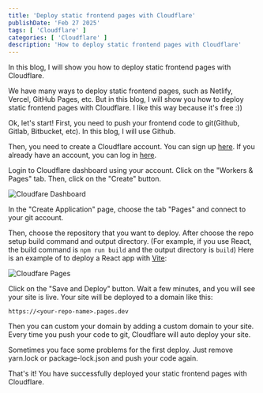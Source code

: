 ```yaml
---
title: 'Deploy static frontend pages with Cloudflare'
publishDate: 'Feb 27 2025'
tags: [ 'Cloudflare' ]
categories: [ 'Cloudflare' ]
description: 'How to deploy static frontend pages with Cloudflare'
---
```


In this blog, I will show you how to deploy static frontend pages with Cloudflare.

We have many ways to deploy static frontend pages, such as Netlify, Vercel, GitHub Pages, etc.
But in this blog, I will show you how to deploy static frontend pages with Cloudflare. I like this way because it's free :))

Ok, let's start!
First, you need to push your frontend code to git(Github, Gitlab, Bitbucket, etc). In this blog, I will use Github.

Then, you need to create a Cloudflare account. You can sign up [here](https://dash.cloudflare.com/sign-up).
If you already have an account, you can log in [here](https://dash.cloudflare.com/).

Login to Cloudflare dashboard using your account. Click on the "Workers & Pages" tab.
Then, click on the "Create" button.

![Cloudfare Dashboard](/cloudflare-dashboard.png)

In the "Create Application" page, choose the tab "Pages" and connect to your git account.

Then, choose the repository that you want to deploy.
After choose the repo setup build command and output directory.
(For example, if you use React, the build command is `npm run build` and the output directory is `build`)
Here is an example of to deploy a React app with [Vite](https://vitejs.dev/):

![Cloudfare Pages](/cloudflare-setup.png)

Click on the "Save and Deploy" button.
Wait a few minutes, and you will see your site is live.
Your site will be deployed to a domain like this:

~~~
https://<your-repo-name>.pages.dev
~~~

Then you can custom your domain by adding a custom domain to your site.
Every time you push your code to git, Cloudflare will auto deploy your site.

Sometimes you face some problems for the first deploy.
Just remove yarn.lock or package-lock.json and push your code again.

That's it! You have successfully deployed your static frontend pages with Cloudflare.